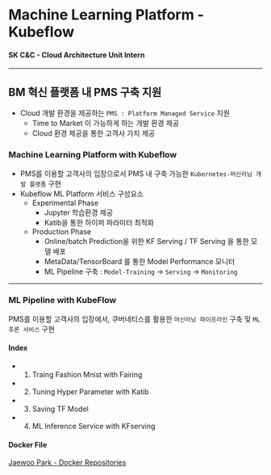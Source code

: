 # Machine Learning Platform - Kubeflow  
#### SK C&amp;C - Cloud Architecture Unit Intern   
---
## BM 혁신 플랫폼 내 PMS 구축 지원
- Cloud 개발 환경을 제공하는 `PMS : Platform Managed Service` 지원  
  - Time to Market 이 가능하게 하는 개발 환경 제공
  - Cloud 환경 제공을 통한 고객사 가치 제공
### Machine Learning Platform with Kubeflow  
- PMS를 이용할 고객사의 입장으로서 PMS 내 구축 가능한 `Kubernetes-머신러닝 개발 플랫폼` 구현
- Kubeflow ML Platform 서비스 구성요소  
  - Experimental Phase 
    - Jupyter 학습환경 제공
    - Katib을 통한 하이퍼 파라미터 최적화  
  - Production Phase
    - Online/batch Prediction을 위한 KF Serving / TF Serving 을 통한 모델 배포
    - MetaData/TensorBoard 를 통한 Model Performance 모니터
    - ML Pipeline 구축 : `Model-Training` -> `Serving` -> `Monitoring`    
---  
### ML Pipeline with KubeFlow  
PMS를 이용할 고객사의 입장에서, 쿠버네티스를 활용한 `머신러닝 파이프라인` 구축 및 `ML 추론 서비스` 구현  

#### Index  
- 1. Traing Fashion Mnist with Fairing
- 2. Tuning Hyper Parameter with Katib  
- 3. Saving TF Model  
- 4. ML Inference Service with KFserving

#### Docker File  
[Jaewoo Park - Docker Repositories](https://hub.docker.com/u/jaewoo201)  
    
